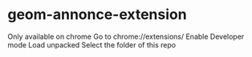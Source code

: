 # geom-annonce-extension

Only available on chrome
Go to chrome://extensions/
Enable Developer mode
Load unpacked
Select the folder of this repo
